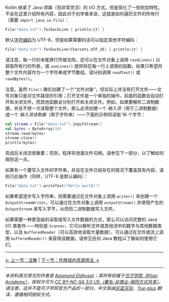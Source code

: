 Kotlin 继承了 Java 烦躁（但非常灵活）的 I/O 方式，但是简化了一些附加特性。不会在这里介绍所有内容，因此对于初学者来说，这就是如何遍历文件的所有行（需要 `import java.io.File`）：

```kotlin
File("data.txt").forEachLine { println(it) }
```

默认[字符编码](https://www.joelonsoftware.com/2003/10/08/the-absolute-minimum-every-software-developer-absolutely-positively-must-know-about-unicode-and-character-sets-no-excuses/)为 UTF-8，但是如果需要的话可以指定其他字符编码：

```kotlin
File("data.txt").forEachLine(Charsets.UTF_16) { println(it) }
```

请注意，每一行的末尾换行符被去除。还可以在文件对象上调用 `readLines()` 以获取所有行的列表，或 `useLines()` 提供将在每一行上调用的函数。如果只希望将整个文件内容作为一个字符串或字节数组，请分别调用 `readText()` 或 `readBytes()`。

注意，虽然 `File()` 确实创建了一个“文件对象”，但实际上并没有打开文件——文件对象只是对文件路径的引用；打开文件是一个单独的操作。前面的函数会自动打开和关闭文件，而其他函数会分别打开和关闭文件。例如，如果要解析二进制数据，并且不想一次读取整个文件，那么必须创建一个 _输入流_（用于二进制数据）或一个 _输入流读取器_（用于字符串）——下面的示例将读取 16 个字节：

```kotlin
val stream = File("data.txt").inputStream()
val bytes = ByteArray(16)
stream.read(bytes)
stream.close()
println(bytes)
```

完成后关闭流很重要；否则，程序将泄漏文件句柄。请参见下一部分，以了解如何做到这一点。

如果有一个要写入文件的字符串，并且在文件已经存在的情况下覆盖现有内容，请执行此操作（同样，UTF-8 是默认编码）：

```kotlin
File("data.txt").writeText("Hello world!")
```

如果希望逐步写入字符串，则需要通过在文件对象上调用 `writer()` 来创建一个 `OutputStreamWriter`。可以通过在文件对象上调用 `outputStream()` 并使用产生的 `OutputStream` 来写入字节，从而将二进制数据写入文件。

如果需要一种更高级的读取或写入文件数据的方式，那么可以访问完整的 Java I/O 类套件——特别是 `Scanner`，它可以解析文件或其他流中的数字与其他数据类型，以及 `BufferedReader`（可以高效地读取大量数据），可以通过在文件或流上调用 `bufferedReader()` 来获得该数据。请参见任何 Java 教程以了解如何使用它们。




---

[← 上一节：注解](annotations.html) | [下一节：作用域内资源用法 →](scoped-resource-usage.html)


---

*本资料英文原文的作者是 [Aasmund Eldhuset](https://eldhuset.net/)；其所有权属于[可汗学院（Khan Academy）](https://www.khanacademy.org/)，授权许可为 [CC BY-NC-SA 3.0 US（署名-非商业-相同方式共享）](https://creativecommons.org/licenses/by-nc-sa/3.0/us/)。请注意，这并不是可汗学院官方产品的一部分。中文版由[灰蓝天际](https://hltj.me/)、[Yue-plus](https://github.com/Yue-plus) 翻译，遵循相同授权方式。*